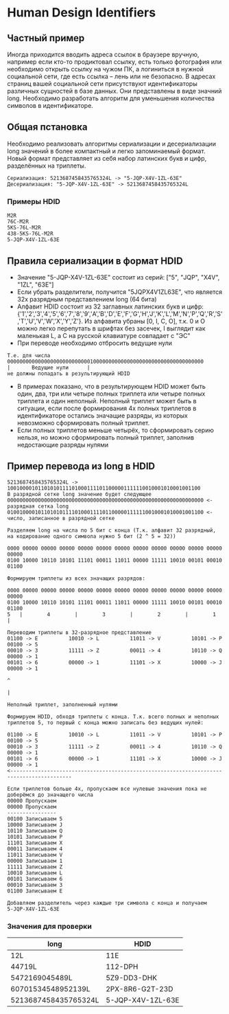 # Human Design Identifiers
## Частный пример
Иногда приходится вводить адреса ссылок в браузере вручную, например если кто-то продиктовал ссылку, есть только фотография или необходимо открыть ссылку на чужом ПК, а логиниться в нужной социальной сети, где есть ссылка – лень или не безопасно. В адресах страниц вашей социальной сети присутствуют идентификаторы различных сущностей в базе данных. Они представлены в виде значний long. Необходимо разработать алгоритм для уменьшения количества символов в идентификаторе.

## Общая пстановка
Необходимо реализовать алгоритмы сериализации и десериализации long значений в более компактный и легко запоминаемый формат.
Новый формат представляет из себя набор латинских букв и цифр, разделённых на триплеты.
```
Сериализация: 5213687458435765324L -> "5-JQP-X4V-1ZL-63E"
Десериализация: "5-JQP-X4V-1ZL-63E" -> 5213687458435765324L
```

### Примеры HDID
```
M2R
76C-M2R
5KS-76L-M2R
438-5KS-76L-M2R
5-JQP-X4V-1ZL-63E
```

## Правила сериализации в формат HDID
- Значение "5-JQP-X4V-1ZL-63E" состоит из серий: ["5", "JQP", "X4V", "1ZL", "63E"]
- Если убрать разделители, получится "5JQPX4V1ZL63E", что является 32х разрядным представлением long (64 бита)
- Алфавит HDID состоит из 32 заглавных латинских букв и цифр: {'1','2','3','4','5','6','7','8','9','A','B','D','E','F','G','H','J','K','L','M','N','P','Q','R','S','T','U','V','W','X','Y','Z'}. Из алфавита убраны [0, I, C, O], т.к. 0 и O можно легко перепутать в шрифтах без засечек, I выглядит как маленькая L, а C на русской клавиатуре совпадает с "ЭС"
- При переводе необходимо отбросить ведущие нули
```
Т.е. для числа
0000000000000000000000000001000000000000000000000000000000000000
|       Ведущие нули      |
не должны попадать в результирующий HDID
```
- В примерах показано, что в результирующем HDID может быть один, два, три или четыре полных триплета или четыре полных триплета и один неполный. Неполный триплет может быть в ситуации, если после формирования 4х полных триплетов в идентификаторе остались значащие разряды, из которых невозможно сформировать полный триплет.
- Если полных триплетов меньше четырёх, то сформировать серию нельзя, но можно сформировать полный триплет, заполнив недостающие разряды нулями

## Пример перевода из long в HDID
```
5213687458435765324L -> 100100001011010101111010001111011000001111110010001010001001100
В разрядной сетке long значение будет следующее
0000000000000000000000000000000000000000000000000000000000000000 <- разрядная сетка long
0100100001011010101111010001111011000001111110010001010001001100 <- число, записанное в разрядной сетке

Разделяем long на числа по 5 бит с конца (Т.к. алфавит 32 разрядный, на кодирование одного символа нужно 5 бит (2 ^ 5 = 32))

0000 00000 00000 00000 00000 00000 00000 00000 00000 00000 00000 00000 00000
0100 10000 10110 10101 11101 00011 11011 00000 11111 10010 00101 00010 01100

Формируем триплеты из всех значащих разрядов:

0000 00000 00000 00000 00000 00000 00000 00000 00000 00000 00000 00000 00000
0100 10000 10110 10101 11101 00011 11011 00000 11111 10010 00101 00010 01100
5   |        4        |        3        |        2        |        1        |

Переводим триплеты в 32-разрядное представление
01100 -> E          10010 -> L          11011 -> V          10101 -> P          00100 -> 5
00010 -> 3          11111 -> Z          00011 -> 4          10110 -> Q          00000 -> 1
00101 -> 6          00000 -> 1          11101 -> X          10000 -> J          00000 -> 1
                                                                                    ^
                                                                                    |
                                                                                    Неполный триплет, заполненный нулями

Формируем HDID, обходя триплеты с конца. Т.к. всего полных и неполных триплетов 5, то первый с конца можно записать без ведущих нулей:

01100 -> E          10010 -> L          11011 -> V          10101 -> P          00100 -> 5
00010 -> 3          11111 -> Z          00011 -> 4          10110 -> Q          00000 -> 1
00101 -> 6          00000 -> 1          11101 -> X          10000 -> J          00000 -> 1
<------------------------------------------------------------------------------------------

Если триплетов больше 4х, пропускаем все нулевые значения пока не доберёмся до значащего числа
00000 Пропускаем
00000 Пропускаем
----------------
00100 Записываем 5
10000 Записываем J
10110 Записываем Q
10101 Записываем P
11101 Записываем X
00011 Записываем 4
11011 Записываем V
00000 Записываем 1
11111 Записываем Z
10010 Записываем L
00101 Записываем 6
00010 Записываем 3
01100 Записываем E

Добавляем разделитель через каждые три символа с конца и получаем
5-JQP-X4V-1ZL-63E
```

### Значения для проверки
| **long**             | **HDID**          |
|----------------------|-------------------|
| 12L                  | 11E               |
| 44719L               | 112-DPH           |
| 5472169045489L       | 5Z9-DD3-DHK       |
| 60701534548952139L   | 2PX-8R6-G2T-23D   |
| 5213687458435765324L | 5-JQP-X4V-1ZL-63E |